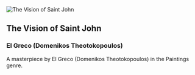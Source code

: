 
<div class="artwork-of-the-day">
  <div class="container">
    <div class="img-wrapper">
      <img
        src="https://images.metmuseum.org/CRDImages/ep/original/DP-17641-001.jpg"
        alt="The Vision of Saint John" />
    </div>
    <div class="artwork-detail">
      <div class="artwork-origin"> 
        <h2 class="artwork-name">The Vision of Saint John</h2>
        <h3 class="artist">
          El Greco (Domenikos Theotokopoulos)
        </h3>
      </div>
      <p class="description">
        A masterpiece by El Greco (Domenikos Theotokopoulos) in the Paintings genre.
      </p>
    </div>
  </div>
</div>
